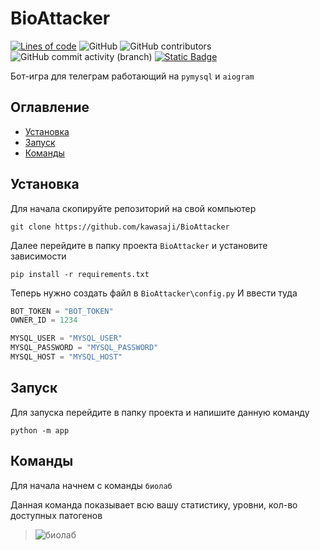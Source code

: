 

# BioAttacker
[![Lines of code](https://hitsofcode.com/github/kawasaji/BioAttacker?branch=main)](https://hitsofcode.com/github/kawasaji/BioAttacker/view?branch=main) ![GitHub](https://img.shields.io/github/license/kawasaji/BioAttacker)
 ![GitHub contributors](https://img.shields.io/github/contributors/kawasaji/BioAttacker) <img alt="GitHub commit activity (branch)" src="https://img.shields.io/github/commit-activity/m/kawasaji/BioAttacker"> <a href="https://www.behance.net/jimmykawasaji" target="blank"> <img alt="Static Badge" src="https://img.shields.io/badge/telegram-387D7A"> </a>

Бот-игра для телеграм работающий на `pymysql` и `aiogram`

## Оглавление

- [Установка](#Установка)
- [Запуск](#Запуск)
- [Команды](#Команды)

## Установка

Для начала скопируйте репозиторий на свой компьютер
```console
git clone https://github.com/kawasaji/BioAttacker
```
Далее перейдите в папку проекта `BioAttacker` и установите зависимости
```console
pip install -r requirements.txt
```

Теперь нужно создать файл в  `BioAttacker\config.py`
И ввести туда
``` python
BOT_TOKEN = "BOT_TOKEN"
OWNER_ID = 1234

MYSQL_USER = "MYSQL_USER"
MYSQL_PASSWORD = "MYSQL_PASSWORD"
MYSQL_HOST = "MYSQL_HOST"
```

## Запуск
Для запуска перейдите в папку проекта и напишите данную команду
```console
python -m app
```

## Команды

Для начала начнем с команды `биолаб`

Данная команда показывает всю вашу статистику, уровни, кол-во доступных патогенов

> <img alt="биолаб" src="https://github.com/kawasaji/BioAttacker/blob/main/photos/1.png?raw=true">
